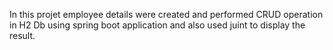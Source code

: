 In this projet employee details were created and performed CRUD operation in H2 Db using spring boot application and also used juint to display the result.
